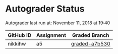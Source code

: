 # Autograder Status
Autograder last run at: November 11, 2018 at 19:40

| GitHub ID | Assignment | Graded Branch |
|-----------|------------|---------------|
| nikkihw | a5 | [graded-a7b530](https://github.com/Fall2018COMP401-001/a5-nikkihw/tree/graded-a7b530) | 
